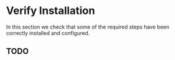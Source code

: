 # Verify Installation

In this section we check that some of the required steps have been
correctly installed and configured.

## TODO
